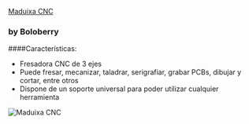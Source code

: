 [Maduixa CNC](http://www.boloberry.com/82-cnc-maduixa "Maduixa CNC")
### by Boloberry

####Características:
- Fresadora CNC de 3 ejes
- Puede fresar, mecanizar, taladrar, serigrafiar, grabar PCBs, dibujar y cortar, entre otros
- Dispone de un soporte universal para poder utilizar cualquier herramienta

![Maduixa CNC]({{site.baseurl}}/www.boloberry.com/323-thickbox_default/fresadora-maduixa-cnc.jpg)





